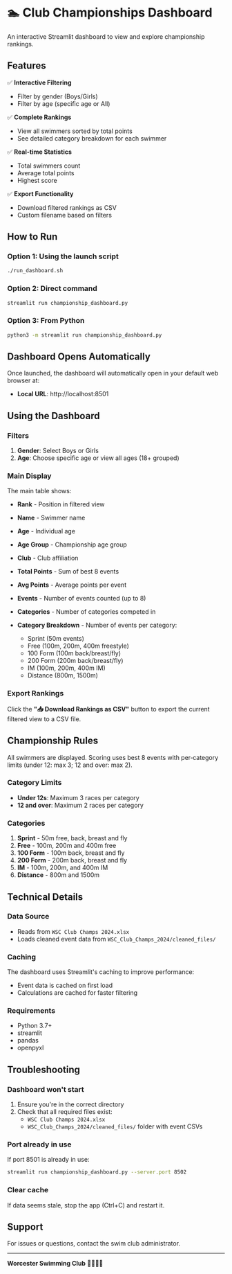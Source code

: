 # 🏊 Club Championships Dashboard

An interactive Streamlit dashboard to view and explore championship rankings.

## Features

✅ **Interactive Filtering**
- Filter by gender (Boys/Girls)
- Filter by age (specific age or All)

✅ **Complete Rankings**
- View all swimmers sorted by total points
- See detailed category breakdown for each swimmer

✅ **Real-time Statistics**
- Total swimmers count
- Average total points
- Highest score

✅ **Export Functionality**
- Download filtered rankings as CSV
- Custom filename based on filters

## How to Run

### Option 1: Using the launch script
```bash
./run_dashboard.sh
```

### Option 2: Direct command
```bash
streamlit run championship_dashboard.py
```

### Option 3: From Python
```bash
python3 -m streamlit run championship_dashboard.py
```

## Dashboard Opens Automatically

Once launched, the dashboard will automatically open in your default web browser at:
- **Local URL**: http://localhost:8501

## Using the Dashboard

### Filters

1. **Gender**: Select Boys or Girls
2. **Age**: Choose specific age or view all ages (18+ grouped)

### Main Display

The main table shows:
- **Rank** - Position in filtered view
- **Name** - Swimmer name
- **Age** - Individual age
- **Age Group** - Championship age group
- **Club** - Club affiliation
- **Total Points** - Sum of best 8 events
- **Avg Points** - Average points per event
- **Events** - Number of events counted (up to 8)
- **Categories** - Number of categories competed in
  
- **Category Breakdown** - Number of events per category:
  - Sprint (50m events)
  - Free (100m, 200m, 400m freestyle)
  - 100 Form (100m back/breast/fly)
  - 200 Form (200m back/breast/fly)
  - IM (100m, 200m, 400m IM)
  - Distance (800m, 1500m)

### Export Rankings

Click the **"📥 Download Rankings as CSV"** button to export the current filtered view to a CSV file.

## Championship Rules
All swimmers are displayed. Scoring uses best 8 events with per‑category limits (under 12: max 3; 12 and over: max 2).

### Category Limits
- **Under 12s**: Maximum 3 races per category
- **12 and over**: Maximum 2 races per category

### Categories
1. **Sprint** - 50m free, back, breast and fly
2. **Free** - 100m, 200m and 400m free
3. **100 Form** - 100m back, breast and fly
4. **200 Form** - 200m back, breast and fly
5. **IM** - 100m, 200m, and 400m IM
6. **Distance** - 800m and 1500m

## Technical Details

### Data Source
- Reads from `WSC Club Champs 2024.xlsx`
- Loads cleaned event data from `WSC_Club_Champs_2024/cleaned_files/`

### Caching
The dashboard uses Streamlit's caching to improve performance:
- Event data is cached on first load
- Calculations are cached for faster filtering

### Requirements
- Python 3.7+
- streamlit
- pandas
- openpyxl

## Troubleshooting

### Dashboard won't start
1. Ensure you're in the correct directory
2. Check that all required files exist:
   - `WSC Club Champs 2024.xlsx`
   - `WSC_Club_Champs_2024/cleaned_files/` folder with event CSVs

### Port already in use
If port 8501 is already in use:
```bash
streamlit run championship_dashboard.py --server.port 8502
```

### Clear cache
If data seems stale, stop the app (Ctrl+C) and restart it.

## Support

For issues or questions, contact the swim club administrator.

---

**Worcester Swimming Club** 🏊‍♂️🏊‍♀️


